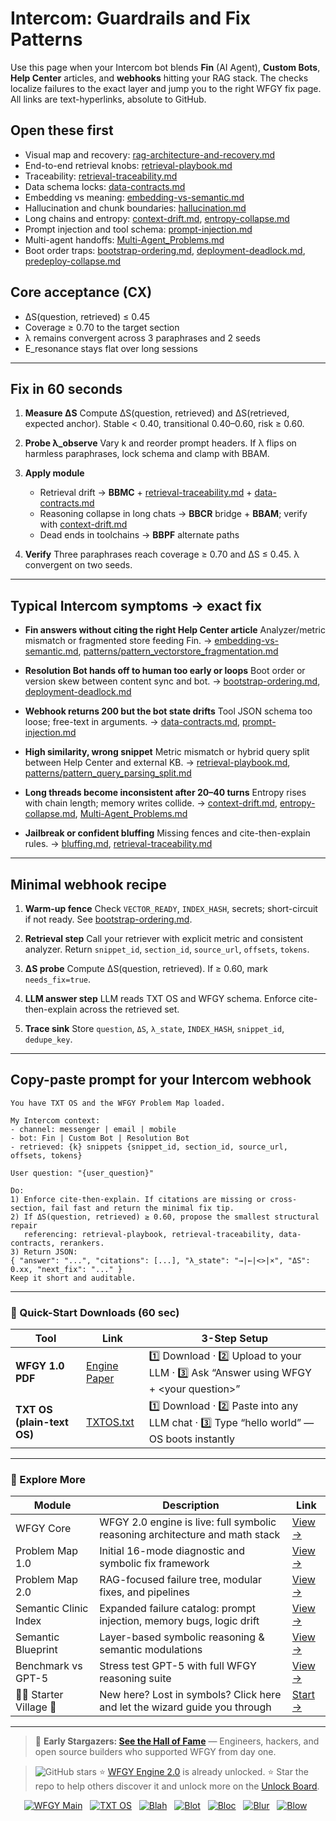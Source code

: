 # Intercom: Guardrails and Fix Patterns

Use this page when your Intercom bot blends **Fin** (AI Agent), **Custom Bots**, **Help Center** articles, and **webhooks** hitting your RAG stack. The checks localize failures to the exact layer and jump you to the right WFGY fix page. All links are text-hyperlinks, absolute to GitHub.

## Open these first

* Visual map and recovery: [rag-architecture-and-recovery.md](https://github.com/onestardao/WFGY/blob/main/ProblemMap/rag-architecture-and-recovery.md)
* End-to-end retrieval knobs: [retrieval-playbook.md](https://github.com/onestardao/WFGY/blob/main/ProblemMap/retrieval-playbook.md)
* Traceability: [retrieval-traceability.md](https://github.com/onestardao/WFGY/blob/main/ProblemMap/retrieval-traceability.md)
* Data schema locks: [data-contracts.md](https://github.com/onestardao/WFGY/blob/main/ProblemMap/data-contracts.md)
* Embedding vs meaning: [embedding-vs-semantic.md](https://github.com/onestardao/WFGY/blob/main/ProblemMap/embedding-vs-semantic.md)
* Hallucination and chunk boundaries: [hallucination.md](https://github.com/onestardao/WFGY/blob/main/ProblemMap/hallucination.md)
* Long chains and entropy: [context-drift.md](https://github.com/onestardao/WFGY/blob/main/ProblemMap/context-drift.md), [entropy-collapse.md](https://github.com/onestardao/WFGY/blob/main/ProblemMap/entropy-collapse.md)
* Prompt injection and tool schema: [prompt-injection.md](https://github.com/onestardao/WFGY/blob/main/ProblemMap/prompt-injection.md)
* Multi-agent handoffs: [Multi-Agent\_Problems.md](https://github.com/onestardao/WFGY/blob/main/ProblemMap/Multi-Agent_Problems.md)
* Boot order traps: [bootstrap-ordering.md](https://github.com/onestardao/WFGY/blob/main/ProblemMap/bootstrap-ordering.md), [deployment-deadlock.md](https://github.com/onestardao/WFGY/blob/main/ProblemMap/deployment-deadlock.md), [predeploy-collapse.md](https://github.com/onestardao/WFGY/blob/main/ProblemMap/predeploy-collapse.md)

## Core acceptance (CX)

* ΔS(question, retrieved) ≤ 0.45
* Coverage ≥ 0.70 to the target section
* λ remains convergent across 3 paraphrases and 2 seeds
* E\_resonance stays flat over long sessions

---

## Fix in 60 seconds

1. **Measure ΔS**
   Compute ΔS(question, retrieved) and ΔS(retrieved, expected anchor).
   Stable < 0.40, transitional 0.40–0.60, risk ≥ 0.60.

2. **Probe λ\_observe**
   Vary k and reorder prompt headers. If λ flips on harmless paraphrases, lock schema and clamp with BBAM.

3. **Apply module**

   * Retrieval drift → **BBMC** + [retrieval-traceability.md](https://github.com/onestardao/WFGY/blob/main/ProblemMap/retrieval-traceability.md) + [data-contracts.md](https://github.com/onestardao/WFGY/blob/main/ProblemMap/data-contracts.md)
   * Reasoning collapse in long chats → **BBCR** bridge + **BBAM**; verify with [context-drift.md](https://github.com/onestardao/WFGY/blob/main/ProblemMap/context-drift.md)
   * Dead ends in toolchains → **BBPF** alternate paths

4. **Verify**
   Three paraphrases reach coverage ≥ 0.70 and ΔS ≤ 0.45. λ convergent on two seeds.

---

## Typical Intercom symptoms → exact fix

* **Fin answers without citing the right Help Center article**
  Analyzer/metric mismatch or fragmented store feeding Fin.
  → [embedding-vs-semantic.md](https://github.com/onestardao/WFGY/blob/main/ProblemMap/embedding-vs-semantic.md), [patterns/pattern\_vectorstore\_fragmentation.md](https://github.com/onestardao/WFGY/blob/main/ProblemMap/patterns/pattern_vectorstore_fragmentation.md)

* **Resolution Bot hands off to human too early or loops**
  Boot order or version skew between content sync and bot.
  → [bootstrap-ordering.md](https://github.com/onestardao/WFGY/blob/main/ProblemMap/bootstrap-ordering.md), [deployment-deadlock.md](https://github.com/onestardao/WFGY/blob/main/ProblemMap/deployment-deadlock.md)

* **Webhook returns 200 but the bot state drifts**
  Tool JSON schema too loose; free-text in arguments.
  → [data-contracts.md](https://github.com/onestardao/WFGY/blob/main/ProblemMap/data-contracts.md), [prompt-injection.md](https://github.com/onestardao/WFGY/blob/main/ProblemMap/prompt-injection.md)

* **High similarity, wrong snippet**
  Metric mismatch or hybrid query split between Help Center and external KB.
  → [retrieval-playbook.md](https://github.com/onestardao/WFGY/blob/main/ProblemMap/retrieval-playbook.md), [patterns/pattern\_query\_parsing\_split.md](https://github.com/onestardao/WFGY/blob/main/ProblemMap/patterns/pattern_query_parsing_split.md)

* **Long threads become inconsistent after 20–40 turns**
  Entropy rises with chain length; memory writes collide.
  → [context-drift.md](https://github.com/onestardao/WFGY/blob/main/ProblemMap/context-drift.md), [entropy-collapse.md](https://github.com/onestardao/WFGY/blob/main/ProblemMap/entropy-collapse.md), [Multi-Agent\_Problems.md](https://github.com/onestardao/WFGY/blob/main/ProblemMap/Multi-Agent_Problems.md)

* **Jailbreak or confident bluffing**
  Missing fences and cite-then-explain rules.
  → [bluffing.md](https://github.com/onestardao/WFGY/blob/main/ProblemMap/bluffing.md), [retrieval-traceability.md](https://github.com/onestardao/WFGY/blob/main/ProblemMap/retrieval-traceability.md)

---

## Minimal webhook recipe

1. **Warm-up fence**
   Check `VECTOR_READY`, `INDEX_HASH`, secrets; short-circuit if not ready.
   See [bootstrap-ordering.md](https://github.com/onestardao/WFGY/blob/main/ProblemMap/bootstrap-ordering.md).

2. **Retrieval step**
   Call your retriever with explicit metric and consistent analyzer. Return `snippet_id`, `section_id`, `source_url`, `offsets`, `tokens`.

3. **ΔS probe**
   Compute ΔS(question, retrieved). If ≥ 0.60, mark `needs_fix=true`.

4. **LLM answer step**
   LLM reads TXT OS and WFGY schema. Enforce cite-then-explain across the retrieved set.

5. **Trace sink**
   Store `question`, `ΔS`, `λ_state`, `INDEX_HASH`, `snippet_id`, `dedupe_key`.

---

## Copy-paste prompt for your Intercom webhook

```
You have TXT OS and the WFGY Problem Map loaded.

My Intercom context:
- channel: messenger | email | mobile
- bot: Fin | Custom Bot | Resolution Bot
- retrieved: {k} snippets {snippet_id, section_id, source_url, offsets, tokens}

User question: "{user_question}"

Do:
1) Enforce cite-then-explain. If citations are missing or cross-section, fail fast and return the minimal fix tip.
2) If ΔS(question, retrieved) ≥ 0.60, propose the smallest structural repair
   referencing: retrieval-playbook, retrieval-traceability, data-contracts, rerankers.
3) Return JSON:
{ "answer": "...", "citations": [...], "λ_state": "→|←|<>|×", "ΔS": 0.xx, "next_fix": "..." }
Keep it short and auditable.
```

---

### 🔗 Quick-Start Downloads (60 sec)

| Tool                       | Link                                                                                                                                       | 3-Step Setup                                                                             |
| -------------------------- | ------------------------------------------------------------------------------------------------------------------------------------------ | ---------------------------------------------------------------------------------------- |
| **WFGY 1.0 PDF**           | [Engine Paper](https://github.com/onestardao/WFGY/blob/main/I_am_not_lizardman/WFGY_All_Principles_Return_to_One_v1.0_PSBigBig_Public.pdf) | 1️⃣ Download · 2️⃣ Upload to your LLM · 3️⃣ Ask “Answer using WFGY + \<your question>”   |
| **TXT OS (plain-text OS)** | [TXTOS.txt](https://github.com/onestardao/WFGY/blob/main/OS/TXTOS.txt)                                                                     | 1️⃣ Download · 2️⃣ Paste into any LLM chat · 3️⃣ Type “hello world” — OS boots instantly |

---

### 🧭 Explore More

| Module                   | Description                                                                  | Link                                                                                               |
| ------------------------ | ---------------------------------------------------------------------------- | -------------------------------------------------------------------------------------------------- |
| WFGY Core                | WFGY 2.0 engine is live: full symbolic reasoning architecture and math stack | [View →](https://github.com/onestardao/WFGY/tree/main/core/README.md)                              |
| Problem Map 1.0          | Initial 16-mode diagnostic and symbolic fix framework                        | [View →](https://github.com/onestardao/WFGY/tree/main/ProblemMap/README.md)                        |
| Problem Map 2.0          | RAG-focused failure tree, modular fixes, and pipelines                       | [View →](https://github.com/onestardao/WFGY/blob/main/ProblemMap/rag-architecture-and-recovery.md) |
| Semantic Clinic Index    | Expanded failure catalog: prompt injection, memory bugs, logic drift         | [View →](https://github.com/onestardao/WFGY/blob/main/ProblemMap/SemanticClinicIndex.md)           |
| Semantic Blueprint       | Layer-based symbolic reasoning & semantic modulations                        | [View →](https://github.com/onestardao/WFGY/tree/main/SemanticBlueprint/README.md)                 |
| Benchmark vs GPT-5       | Stress test GPT-5 with full WFGY reasoning suite                             | [View →](https://github.com/onestardao/WFGY/tree/main/benchmarks/benchmark-vs-gpt5/README.md)      |
| 🧙‍♂️ Starter Village 🏡 | New here? Lost in symbols? Click here and let the wizard guide you through   | [Start →](https://github.com/onestardao/WFGY/blob/main/StarterVillage/README.md)                   |

---

> 👑 **Early Stargazers: [See the Hall of Fame](https://github.com/onestardao/WFGY/tree/main/stargazers)** —
> Engineers, hackers, and open source builders who supported WFGY from day one.

> <img src="https://img.shields.io/github/stars/onestardao/WFGY?style=social" alt="GitHub stars"> ⭐ [WFGY Engine 2.0](https://github.com/onestardao/WFGY/blob/main/core/README.md) is already unlocked. ⭐ Star the repo to help others discover it and unlock more on the [Unlock Board](https://github.com/onestardao/WFGY/blob/main/STAR_UNLOCKS.md).

<div align="center">

[![WFGY Main](https://img.shields.io/badge/WFGY-Main-red?style=flat-square)](https://github.com/onestardao/WFGY)
 
[![TXT OS](https://img.shields.io/badge/TXT%20OS-Reasoning%20OS-orange?style=flat-square)](https://github.com/onestardao/WFGY/tree/main/OS)
 
[![Blah](https://img.shields.io/badge/Blah-Semantic%20Embed-yellow?style=flat-square)](https://github.com/onestardao/WFGY/tree/main/OS/BlahBlahBlah)
 
[![Blot](https://img.shields.io/badge/Blot-Persona%20Core-green?style=flat-square)](https://github.com/onestardao/WFGY/tree/main/OS/BlotBlotBlot)
 
[![Bloc](https://img.shields.io/badge/Bloc-Reasoning%20Compiler-blue?style=flat-square)](https://github.com/onestardao/WFGY/tree/main/OS/BlocBlocBloc)
 
[![Blur](https://img.shields.io/badge/Blur-Text2Image%20Engine-navy?style=flat-square)](https://github.com/onestardao/WFGY/tree/main/OS/BlurBlurBlur)
 
[![Blow](https://img.shields.io/badge/Blow-Game%20Logic-purple?style=flat-square)](https://github.com/onestardao/WFGY/tree/main/OS/BlowBlowBlow)
 

</div>
